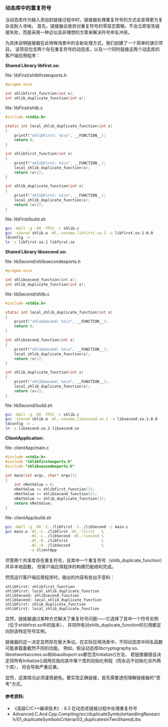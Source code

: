 ### 动态库中的重复符号

当动态库作为输入添加到链接过程中时，链接器处理重复符号的方式会变得更为复杂且耐人寻味。
首先，链接器会放弃对重复符号的零容忍策略，不会立即宣告链接失败，而是采用一种近似且非理想的方案来解决符号命名冲突。

为具体说明链接器在此特殊场景中的全新处理方式，我们创建了一个简单的演示项目。
该项目包含两个存在重复符号的动态库，以及一个同时链接这两个动态库的客户端应用程序：

**Shared Library libfirst.so:**

file: libFirst/shlibfirstexports.h

```c
#pragma once

int shlibfirst_function(int x);
int shlib_duplicate_function(int x);
```

file: libFirst/shlib.c
```c
#include <stdio.h>

static int local_shlib_duplicate_function(int x)
{
    printf("shlibFirst: %s\n", __FUNCTION__);
    return 0;	
}

int shlibfirst_function(int x)
{
    printf("shlibFirst: %s\n", __FUNCTION__);
    local_shlib_duplicate_function(x);
    return (x+1);
}

int shlib_duplicate_function(int x)
{
    printf("shlibFirst: %s\n", __FUNCTION__);
    local_shlib_duplicate_function(x);
    return (x+2);
}
```

file: libFirst/build.sh
```bash
gcc -Wall -g -O0 -fPIC -c shlib.c
gcc -shared shlib.o -Wl,-soname,libfirst.so.1 -o libfirst.so.1.0.0
ldconfig -n .
ln -s libfirst.so.1 libfirst.so
```

**Shared Library libsecond.so:**

file: libSecond/shlibsecondexports.h
```c
#pragma once

int shlibsecond_function(int x);
int shlib_duplicate_function(int x);
```

file: libSecond/shlib.c
```c
#include <stdio.h>

static int local_shlib_duplicate_function(int x)
{
    printf("shlibSecond: %s\n", __FUNCTION__);
    return 0;	
}

int shlibsecond_function(int x)
{
    printf("shlibSecond: %s\n", __FUNCTION__);
    local_shlib_duplicate_function(x);
    return (x+1);
}

int shlib_duplicate_function(int x)
{
    printf("shlibSecond: %s\n", __FUNCTION__);
    local_shlib_duplicate_function(x);
    return (x+2);
}
```

file: libSecond/build.sh
```bash
gcc -Wall -g -O0 -fPIC -c shlib.c
gcc -shared shlib.o -Wl,-soname,libsecond.so.1 -o libsecond.so.1.0.0
ldconfig -n .
ln -s libsecond.so.1 libsecond.so
```

**ClientApplication:**

file: clientApp/main.c
```c
#include <stdio.h>
#include "shlibfirstexports.h"
#include "shlibsecondexports.h"

int main(int argc, char* argv[])
{
    int nRetValue = 0;
    nRetValue += shlibfirst_function(1);
    nRetValue += shlibsecond_function(2);
    nRetValue += shlib_duplicate_function(3);
    return nRetValue;
}
```

file: clientApp/build.sh
```bash
gcc -Wall -g -O0 -I../libFirst -I../libSecond -c main.c
gcc main.o -Wl,-L../libFirst -Wl,-lfirst   \
           -Wl,-L../libSecond -Wl,-lsecond \
           -Wl,-R../libFirst               \
           -Wl,-R../libSecond              \
           -o clientApp
```

尽管两个共享库存在重复符号，且其中一个重复符号（shlib_duplicate_function）并非本地函数，
但客户端应用程序的构建仍能顺利完成。

然而运行客户端应用程序时，输出的内容有些出乎意料：

```
shlibFirst: shlibfirst_function
shlibFirst: local_shlib_duplicate_function
shlibSecond: shlibsecond_function
shlibSecond: local_shlib_duplicate_function
shlibFirst: shlib_duplicate_function
shlibFirst: local_shlib_duplicate_function
```

显然，链接器通过某种方式解决了重复符号问题——它选择了其中一个符号实例（位于shlibfirst.so中的版本），
并将所有对shlib_duplicate_function的引用都定向到该特定符号实例。

链接器的这一决定显然存在极大争议。在实际应用场景中，不同动态库中同名函数可能承载着截然不同的功能。
例如，假设动态库libcryptography.so、libnetworkaccess.so和libaudioport.so都包含Initialize()方法，
若链接器擅自决定将所有Initialize()调用仅指向其中某个库的初始化例程（而永远不初始化另外两个库），
将会导致严重后果。

显然，这类情况必须谨慎避免。要实现正确链接，首先需要透彻理解链接器的"思考"方式。


#### 参考资料:
- 《高级C/C++编译技术》: 9.3 在动态库链接过程中处理重复符号
- Advanced.C.And.Cpp.Compiling/src/duplicateSymbolsHandlingResearch/01_duplicateSymbolsCriteria/03_duplicatesInTwoSharedLibs
